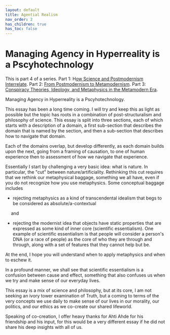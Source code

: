 ```yaml
---
layout: default
title: Agential Realism
nav_order: 2
has_children: true
has_toc: false
---
```


# Managing Agency in Hyperreality is a Pscyhotechnology

This is part 4 of a series. Part 1: H[ow Science and Postmodernism Interrelate](https://medium.com/r/?url=https%3A%2F%2Fsulphuroxide.medium.com%2Fhow-science-and-postmodernism-interrelate-84ae97f388b0). Part 2: [From Postmodernism to Metamodernism](https://medium.com/r/?url=https%3A%2F%2Fsulphuroxide.medium.com%2Ffrom-postmodernism-to-metamodernism-8c1c3ec8a426). Part 3: [Conspiracy Theories, Ideology, and Metaphysics in the Metamodern Era](https://medium.com/r/?url=https%3A%2F%2Fsulphuroxide.medium.com%2Fconspiracy-theories-and-metaphysics-in-the-metamodern-era-89457343faf8).

Managing Agency in Hyperreality is a Pscyhotechnology.

This essay has been a long time coming. I will try and keep this as light as possible but the topic has roots in a combination of post-structuralism and philosophy of science. This essay is split into three sections, each of which starts with a description of a domain, a first sub-section that describes the domain that is named by the section, and then a sub-section that describes how to navigate that domain.

Each of the domains overlap, but develop differently, as each domain builds upon the next, going from a framing of causation, to one of human experience then to assessment of how we navigate that experience.

Essentially I start by challenging a very basic idea: what is nature. In particular, the "cut" between nature/artificiality. Rethinking this cut requires that we rethink our metaphysical baggage, something we all have, even if you do not recognize how you use metaphysics. Some conceptual baggage includes

- rejecting metaphysics as a kind of transcendental idealism that begs to be considered as absolute/a-contextual 

&emsp; and

- rejecting the modernist idea that objects have static properties that are expressed as some kind of inner core (scientific essentialism). One example of scientific essentialism is that people will consider a person's DNA (or a race of people) as the core of who they are through and through, along with a set of features that they cannot help but be.

At the end, I hope you will understand when to apply metaphysics and when to eschew it.

In a profound manner, we shall see that scientific essentialism is a confusion between cause and effect, something that also confuses us when we try and make sense of our everyday lives.

This essay is a mix of science and philosophy, but at its core, I am not seeking an ivory tower examination of Truth, but a coming to terms of the very concepts we use daily to make sense of our lives in our morality, our politics, and our ethics as we co-create our shared lifeworld.

Speaking of co-creation, I offer heavy thanks for Ahti Ahde for his friendship and his input, for this would be a very different essay if he did not share his deep insights with all of us.
